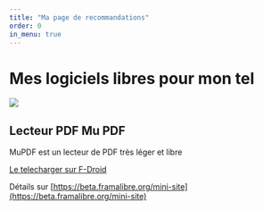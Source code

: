 ```yaml
---
title: "Ma page de recommandations"
order: 0
in_menu: true
---
```

# Mes logiciels libres pour mon tel



<article class="framalibre-notice">
  <div>
    <img src="https://mupdf.com/images/logos/muPDF-plus-text.png">
  </div>
  <div>
    <h2>Lecteur PDF Mu PDF</h2>
    <p>MuPDF est un lecteur de PDF très léger et libre</p>
    <div>
      <a href="https://f-droid.org/packages/com.artifex.mupdf.viewer.app/">Le telecharger sur F-Droid</a>
          </div>
  </div>
</article>



Détails sur [https://beta.framalibre.org/mini-site](https://beta.framalibre.org/mini-site) 